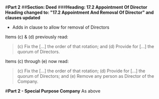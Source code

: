 #**Part 2**
##**Section: Deed**
###**Heading: 17.2 Appointment Of Director**
**Heading changed to: "17.2 Appointment And Removal Of Director" and clauses updated**
- Adds in clause to allow for removal of Directors

Items (c) & (d) previously read:
> (c) Fix the [...] the order of that rotation; and
(d) Provide for [...] the quorum of Directors.

Items (c) through (e) now read:
> (c) Fix the [...] the order of that rotation;
(d) Provide for [...] the quorum of Directors; and
(e) Remove any person as Director of the Company.

#**Part 2 - Special Purpose Company**
As above